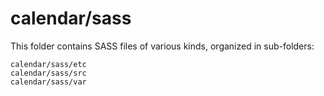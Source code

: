 # calendar/sass

This folder contains SASS files of various kinds, organized in sub-folders:

    calendar/sass/etc
    calendar/sass/src
    calendar/sass/var
